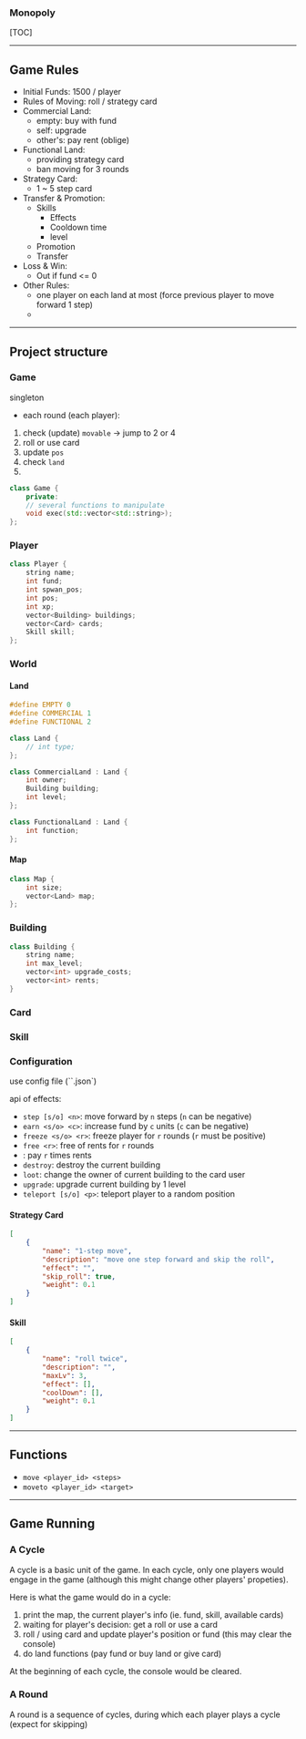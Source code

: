 ### Monopoly

[TOC]

***

## Game Rules

* Initial Funds: 1500 / player
* Rules of Moving: roll / strategy card
* Commercial Land:
    * empty: buy with fund
    * self: upgrade
    * other's: pay rent (oblige)
* Functional Land:
    * providing strategy card
    * ban moving for 3 rounds
* Strategy Card:
    * 1 ~ 5 step card
* Transfer & Promotion:
    * Skills
        * Effects
        * Cooldown time
        * level
    * Promotion
    * Transfer
* Loss & Win:
    * Out if fund <= 0
* Other Rules:
    * one player on each land at most (force previous player to move forward 1 step)
    * 

***

## Project structure

### Game

singleton

* each round (each player):

1. check (update) `movable` -> jump to 2 or 4
2. roll or use card
3. update `pos`
4. check `land`
5. 

```c++
class Game {
    private:
    // several functions to manipulate
    void exec(std::vector<std::string>);
};
```
### Player

```c++
class Player {
    string name;
    int fund;
    int spwan_pos;
    int pos;
    int xp;
    vector<Building> buildings;
    vector<Card> cards;
    Skill skill;
};
```

### World

#### Land

```c++
#define EMPTY 0
#define COMMERCIAL 1
#define FUNCTIONAL 2

class Land {
    // int type;
};

class CommercialLand : Land {
    int owner;
    Building building;
    int level;
};

class FunctionalLand : Land {
    int function;
};
```

#### Map

```c++
class Map {
    int size;
    vector<Land> map;
};
```

### Building

```c++
class Building {
    string name;
    int max_level;
    vector<int> upgrade_costs;
    vector<int> rents;
}
```



### Card

### Skill


### Configuration

use config file (``.json`)

api of effects:

* `step [s/o] <n>`: move forward by `n` steps (`n` can be negative)
* `earn <s/o> <c>`: increase fund by `c` units (`c` can be negative)
* `freeze <s/o> <r>`: freeze player for `r` rounds (`r` must be positive)
* `free <r>`: free of rents for `r` rounds
* : pay `r` times rents
* `destroy`: destroy the current building
* `loot`: change the owner of current building to the card user
* `upgrade`: upgrade current building by 1 level
* `teleport [s/o] <p>`: teleport player to a random position

#### Strategy Card

```json
[
    {
        "name": "1-step move",
        "description": "move one step forward and skip the roll",
        "effect": "",
        "skip_roll": true,
        "weight": 0.1
    }
]
```

#### Skill

```json
[
    {
        "name": "roll twice",
        "description": "",
        "maxLv": 3,
        "effect": [],
        "coolDown": [],
        "weight": 0.1
    }
]
```

***

## Functions

* `move <player_id> <steps>`
* `moveto <player_id> <target>`

***

## Game Running

### A Cycle

A cycle is a basic unit of the game. In each cycle, only one players would engage in the game (although this might change other players' propeties). 

Here is what the game would do in a cycle:

1. print the map, the current player's info (ie. fund, skill, available cards)
2. waiting for player's decision: get a roll or use a card
3. roll / using card and update player's position or fund (this may clear the console)
4. do land functions (pay fund or buy land or give card)

At the beginning of each cycle, the console would be cleared.

### A Round

A round is a sequence of cycles, during which each player plays a cycle (expect for skipping)
